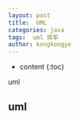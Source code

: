 ```yaml
---
layout: post
title:  UML
categories: java
tags:  uml 效率
author: kongkongye
---
```


* content
{:toc}

uml




## uml
